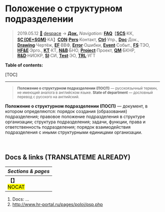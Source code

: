 # Положение о структурном подразделении
> 2019.05.12 [🚀](../../index/index.md) [despace](index.md) → **[Док.](doc.md)**
> *Navigation:*
> **[FAQ](faq.md)**【**[SCS](scs.md)**·КК, **[SC (OE+SGM)](sc.md)**·КА】**[CON](contact.md)·[Pers](person.md)**·Контакт, **[Ctrl](control.md)**·Упр., **[Doc](doc.md)**·Док., **[Drawing](drawing.md)**·Чертёж, **[EF](ef.md)**·ВВФ, **[Error](error.md)**·Ошибки, **[Event](event.md)**·Событ., **[FS](fs.md)**·ТЭО, **[HF&E](hfe.md)**·Эрго., **[KT](kt.md)**·КТ, **[N&B](nnb.md)**·БНО, **[Project](project.md)**·Проект, **[QM](qm.md)**·БКНР, **[R&D](rnd.md)**·НИОКР, **[SI](si.md)**·СИ, **[Test](test.md)**·ЭО, **[TRL](trl.md)**·УГТ

**Table of contents:**

[TOC]

---

> <small>**Положение о структурном подразделении (ПОСП)** — русскоязычный термин, не имеющий аналога в английском языке. **State of department** — дословный перевод с русского на английский.</small>

**Положение о структурном подразделении (ПОСП)** — документ, в котором определяются: порядок создания (образования) подразделения; правовое положение подразделения в структуре организации; структура подразделения; задачи, функции, права и ответственность подразделения; порядок взаимодействия подразделения с иными структурными единицами организации.



<p style="page-break-after:always"> </p>

## Docs & links (TRANSLATEME ALREADY)
|*Sections & pages*|
|:-|
|**【[](.md)】**<br> <mark>NOCAT</mark>|

   1. Docs: …
   1. <http://www.hr-portal.ru/pages/poloj/psp.php>
